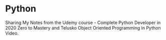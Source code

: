 # Python
Sharing My Notes from the Udemy course - Complete Python Developer in 2020 Zero to Mastery and Telusko Object Oriented Programming in Python Video.
